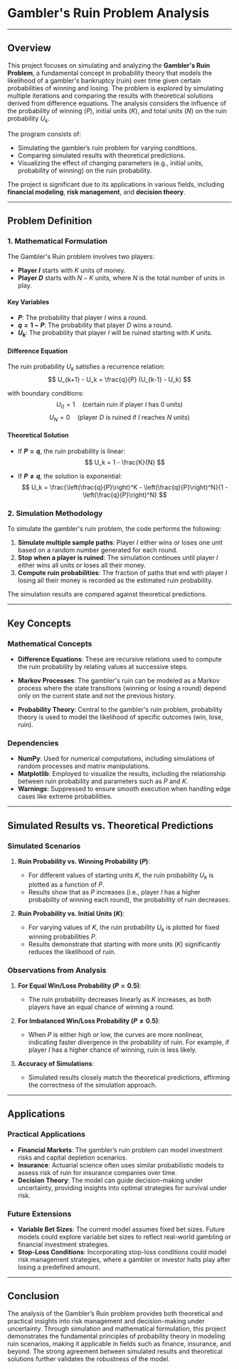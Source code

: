 # Gambler's Ruin Problem Analysis

---

## Overview

This project focuses on simulating and analyzing the **Gambler's Ruin Problem**, a fundamental concept in probability theory that models the likelihood of a gambler's bankruptcy (ruin) over time given certain probabilities of winning and losing. The problem is explored by simulating multiple iterations and comparing the results with theoretical solutions derived from difference equations. The analysis considers the influence of the probability of winning ($P$), initial units ($K$), and total units ($N$) on the ruin probability $U_k$.

The program consists of:

- Simulating the gambler’s ruin problem for varying conditions.
- Comparing simulated results with theoretical predictions.
- Visualizing the effect of changing parameters (e.g., initial units, probability of winning) on the ruin probability.

The project is significant due to its applications in various fields, including **financial modeling**, **risk management**, and **decision theory**.

---

## Problem Definition

### 1. Mathematical Formulation

The Gambler's Ruin problem involves two players:

- **Player $I$** starts with $K$ units of money.
- **Player $D$** starts with $N - K$ units, where $N$ is the total number of units in play.

#### Key Variables

- **$P$**: The probability that player $I$ wins a round.
- **$q = 1 - P$**: The probability that player $D$ wins a round.
- **$U_k$**: The probability that player $I$ will be ruined starting with $K$ units.

#### Difference Equation

The ruin probability $U_k$ satisfies a recurrence relation:
$$ U_{k+1} - U_k = \frac{q}{P} (U_{k-1} - U_k) $$

with boundary conditions:
$$ U_0 = 1 \quad \text{(certain ruin if player $I$ has 0 units)} $$
$$ U_N = 0 \quad \text{(player $D$ is ruined if $I$ reaches $N$ units)} $$

#### Theoretical Solution

- If **$P = q$**, the ruin probability is linear:
  $$ U_k = 1 - \frac{K}{N} $$
  
- If **$P \neq q$**, the solution is exponential:
  $$ U_k = \frac{\left(\frac{q}{P}\right)^K - \left(\frac{q}{P}\right)^N}{1 - \left(\frac{q}{P}\right)^N} $$

### 2. Simulation Methodology

To simulate the gambler's ruin problem, the code performs the following:

1. **Simulate multiple sample paths**: Player $I$ either wins or loses one unit based on a random number generated for each round.
2. **Stop when a player is ruined**: The simulation continues until player $I$ either wins all units or loses all their money.
3. **Compute ruin probabilities**: The fraction of paths that end with player $I$ losing all their money is recorded as the estimated ruin probability.

The simulation results are compared against theoretical predictions.

---

## Key Concepts

### Mathematical Concepts

- **Difference Equations**: These are recursive relations used to compute the ruin probability by relating values at successive steps.
  
- **Markov Processes**: The gambler's ruin can be modeled as a Markov process where the state transitions (winning or losing a round) depend only on the current state and not the previous history.
  
- **Probability Theory**: Central to the gambler's ruin problem, probability theory is used to model the likelihood of specific outcomes (win, lose, ruin).

### Dependencies

- **NumPy**: Used for numerical computations, including simulations of random processes and matrix manipulations.
- **Matplotlib**: Employed to visualize the results, including the relationship between ruin probability and parameters such as $P$ and $K$.
- **Warnings**: Suppressed to ensure smooth execution when handling edge cases like extreme probabilities.

---

## Simulated Results vs. Theoretical Predictions

### Simulated Scenarios

1. **Ruin Probability vs. Winning Probability ($P$)**:
   - For different values of starting units $K$, the ruin probability $U_k$ is plotted as a function of $P$.
   - Results show that as $P$ increases (i.e., player $I$ has a higher probability of winning each round), the probability of ruin decreases.

2. **Ruin Probability vs. Initial Units ($K$)**:
   - For varying values of $K$, the ruin probability $U_k$ is plotted for fixed winning probabilities $P$.
   - Results demonstrate that starting with more units ($K$) significantly reduces the likelihood of ruin.

### Observations from Analysis

1. **For Equal Win/Loss Probability ($P = 0.5$)**:
   - The ruin probability decreases linearly as $K$ increases, as both players have an equal chance of winning a round.
  
2. **For Imbalanced Win/Loss Probability ($P \neq 0.5$)**:
   - When $P$ is either high or low, the curves are more nonlinear, indicating faster divergence in the probability of ruin. For example, if player $I$ has a higher chance of winning, ruin is less likely.

3. **Accuracy of Simulations**:
   - Simulated results closely match the theoretical predictions, affirming the correctness of the simulation approach.

---

## Applications

### Practical Applications

- **Financial Markets**: The gambler’s ruin problem can model investment risks and capital depletion scenarios.
- **Insurance**: Actuarial science often uses similar probabilistic models to assess risk of ruin for insurance companies over time.
- **Decision Theory**: The model can guide decision-making under uncertainty, providing insights into optimal strategies for survival under risk.

### Future Extensions

- **Variable Bet Sizes**: The current model assumes fixed bet sizes. Future models could explore variable bet sizes to reflect real-world gambling or financial investment strategies.
- **Stop-Loss Conditions**: Incorporating stop-loss conditions could model risk management strategies, where a gambler or investor halts play after losing a predefined amount.

---

## Conclusion

The analysis of the Gambler’s Ruin problem provides both theoretical and practical insights into risk management and decision-making under uncertainty. Through simulation and mathematical formulation, this project demonstrates the fundamental principles of probability theory in modeling ruin scenarios, making it applicable in fields such as finance, insurance, and beyond. The strong agreement between simulated results and theoretical solutions further validates the robustness of the model.
